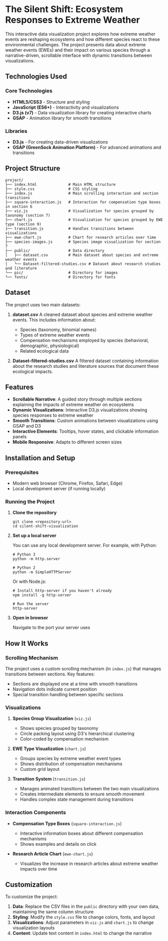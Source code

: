 # The Silent Shift: Ecosystem Responses to Extreme Weather

This interactive data visualization project explores how extreme weather events are reshaping ecosystems and how different species react to these environmental challenges. The project presents data about extreme weather events (EWEs) and their impact on various species through a narrative-driven, scrollable interface with dynamic transitions between visualizations.

## Technologies Used

### Core Technologies
- **HTML5/CSS3** - Structure and styling
- **JavaScript (ES6+)** - Interactivity and visualizations
- **D3.js (v7)** - Data visualization library for creating interactive charts
- **GSAP** - Animation library for smooth transitions

### Libraries
- **D3.js** - For creating data-driven visualizations
- **GSAP (GreenSock Animation Platform)** - For advanced animations and transitions

## Project Structure

```
project/
├── index.html              # Main HTML structure
├── style.css               # CSS styling
├── index.js                # Main scrolling interaction and section transitions
├── square-interaction.js   # Interaction for compensation type boxes in section 6
├── viz.js                  # Visualization for species grouped by taxonomy (section 7)
├── chart.js                # Visualization for species grouped by EWE type (section 9)
├── transition.js           # Handles transitions between visualizations
├── ewe-chart.js            # Chart for research articles over time
├── species-images.js       # Species image visualization for section 7
├── public/                 # Data directory
│   ├── dataset.csv         # Main dataset about species and extreme weather events
│   └── Dataset-filtered-studies.csv # Dataset about research studies and literature
└── pic/                    # Directory for images
└── fonts/                  # Directory for fonts
```

## Dataset

The project uses two main datasets:

1. **dataset.csv**
A cleaned dataset about species and extreme weather events. This includes information about:
   - Species (taxonomy, binomial names)
   - Types of extreme weather events
   - Compensation mechanisms employed by species (behavioral, demographic, physiological)
   - Related ecological data

2. **Dataset-filtered-studies.csv**
A filtered dataset containing information about the research studies and literature sources that document these ecological impacts.

## Features

- **Scrollable Narrative**: A guided story through multiple sections explaining the impacts of extreme weather on ecosystems
- **Dynamic Visualizations**: Interactive D3.js visualizations showing species responses to extreme weather
- **Smooth Transitions**: Custom animations between visualizations using GSAP and D3
- **Interactive Elements**: Tooltips, hover states, and clickable information panels
- **Mobile Responsive**: Adapts to different screen sizes

## Installation and Setup

### Prerequisites
- Modern web browser (Chrome, Firefox, Safari, Edge)
- Local development server (if running locally)

### Running the Project

1. **Clone the repository**
   ```
   git clone <repository-url>
   cd silent-shift-visualization
   ```

2. **Set up a local server**
   
   You can use any local development server. For example, with Python:
   
   ```
   # Python 3
   python -m http.server
   
   # Python 2
   python -m SimpleHTTPServer
   ```
   
   Or with Node.js:
   
   ```
   # Install http-server if you haven't already
   npm install -g http-server
   
   # Run the server
   http-server
   ```

3. **Open in browser**
   
   Navigate to the port your server uses

## How It Works

### Scrolling Mechanism

The project uses a custom scrolling mechanism (in `index.js`) that manages transitions between sections. Key features:

- Sections are displayed one at a time with smooth transitions
- Navigation dots indicate current position
- Special transition handling between specific sections

### Visualizations

1. **Species Group Visualization** (`viz.js`)
   - Shows species grouped by taxonomy
   - Circle packing layout using D3's hierarchical clustering
   - Color-coded by compensation mechanism

2. **EWE Type Visualization** (`chart.js`)
   - Groups species by extreme weather event types
   - Shows distribution of compensation mechanisms
   - Custom grid layout

3. **Transition System** (`transition.js`)
   - Manages animated transitions between the two main visualizations
   - Creates intermediate elements to ensure smooth movement
   - Handles complex state management during transitions

### Interaction Components

- **Compensation Type Boxes** (`square-interaction.js`)
   - Interactive information boxes about different compensation mechanisms
   - Shows examples and details on click

- **Research Article Chart** (`ewe-chart.js`)
   - Visualizes the increase in research articles about extreme weather impacts over time

## Customization

To customize the project:

1. **Data**: Replace the CSV files in the `public` directory with your own data, maintaining the same column structure
2. **Styling**: Modify the `style.css` file to change colors, fonts, and layout
3. **Visualizations**: Adjust parameters in `viz.js` and `chart.js` to change visualization layouts
4. **Content**: Update text content in `index.html` to change the narrative